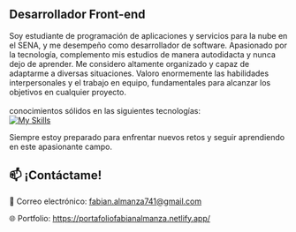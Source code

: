 ## Desarrollador Front-end
Soy estudiante de programación de aplicaciones y servicios para la nube en el SENA, y me desempeño
como desarrollador de software. Apasionado por la tecnología, complemento mis estudios de manera
autodidacta y nunca dejo de aprender. Me considero altamente organizado y capaz de adaptarme a diversas
situaciones. Valoro enormemente las habilidades interpersonales y el trabajo en equipo,
fundamentales para alcanzar los objetivos en cualquier proyecto. 
<br/>
<br/>
conocimientos sólidos en las siguientes tecnologías:
<br/>
[![My Skills](https://skillicons.dev/icons?i=html,css,js,react,vite,vscode,mongodb,netlify,git,markdown)](https://skillicons.dev)


Siempre estoy preparado para enfrentar nuevos retos y seguir aprendiendo en este apasionante campo.



## 📫 ¡Contáctame!
 📧 Correo electrónico: fabian.almanza741@gmail.com                                                                                                      
                                                                                          
 🌐 Portfolio: https://portafoliofabianalmanza.netlify.app/                                                                                               

